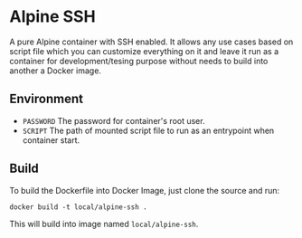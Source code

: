 # Alpine SSH

A pure Alpine container with SSH enabled. It allows any use cases based on script file which you can customize everything on it and leave it run as a container for development/tesing purpose without needs to build into another a Docker image.

## Environment

- `PASSWORD` The password for container's root user.
- `SCRIPT` The path of mounted script file to run as an entrypoint when container start.

## Build

To build the Dockerfile into Docker Image, just clone the source and run:

```shell
docker build -t local/alpine-ssh .
```

This will build into image named `local/alpine-ssh`.
